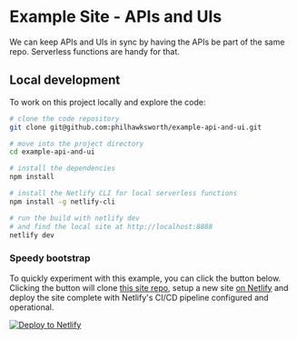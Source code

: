 # Example Site - APIs and UIs

We can keep APIs and UIs in sync by having the APIs be part of the same repo. Serverless functions are handy for that.


## Local development

To work on this project locally and explore the code:

```bash
# clone the code repository
git clone git@github.com:philhawksworth/example-api-and-ui.git

# move into the project directory
cd example-api-and-ui

# install the dependencies
npm install

# install the Netlify CLI for local serverless functions
npm install -g netlify-cli

# run the build with netlify dev
# and find the local site at http://localhost:8888
netlify dev

```


### Speedy bootstrap

 To quickly experiment with this example, you can click the button below. Clicking the button will clone <a href="https://github.com/philhawksworth/example-api-and-ui">this site repo</a>, setup a new site <a href="https://netlify.com">on Netlify</a> and deploy the site complete with Netlify's CI/CD pipeline configured and operational.

 [![Deploy to Netlify](https://www.netlify.com/img/deploy/button.svg)](https://app.netlify.com/start/deploy?repository=https://github.com/philhawksworth/example-api-and-ui&utm_source=github&utm_medium=smashingmeets-example-pnh&utm_campaign=devex)

